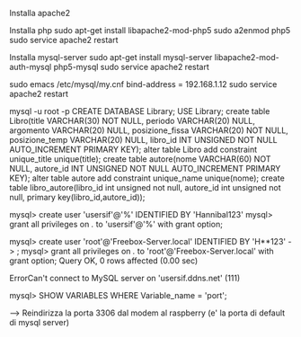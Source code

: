 Installa apache2

Installa php
sudo apt-get install libapache2-mod-php5
sudo a2enmod php5
sudo service apache2 restart

Installa mysql-server
sudo apt-get install mysql-server libapache2-mod-auth-mysql php5-mysql
sudo service apache2 restart


sudo emacs /etc/mysql/my.cnf
bind-address            = 192.168.1.12
sudo service apache2 restart

mysql -u root -p
CREATE DATABASE Library;
USE Library;
create table Libro(title VARCHAR(30) NOT NULL, periodo VARCHAR(20) NULL, argomento VARCHAR(20) NULL, posizione_fissa VARCHAR(20) NOT NULL, posizione_temp VARCHAR(20) NULL, libro_id INT UNSIGNED NOT NULL AUTO_INCREMENT PRIMARY KEY);
alter table Libro add constraint unique_title unique(title); 
create table autore(nome VARCHAR(60) NOT NULL, autore_id INT UNSIGNED NOT NULL AUTO_INCREMENT PRIMARY KEY);
alter table autore add constraint unique_name unique(nome); 
create table libro_autore(libro_id int unsigned not null, autore_id int unsigned not null, primary key(libro_id,autore_id));

mysql> create user 'usersif'@'%' IDENTIFIED BY 'Hannibal123'
mysql> grant all privileges on *.* to 'usersif'@'%' with grant option;

mysql> create user 'root'@'Freebox-Server.local' IDENTIFIED BY 'H**123'
    -> ;
mysql> grant all privileges on *.* to 'root'@'Freebox-Server.local' with grant option;
Query OK, 0 rows affected (0.00 sec)

ErrorCan't connect to MySQL server on 'usersif.ddns.net' (111)

mysql> SHOW VARIABLES WHERE Variable_name = 'port';

--> Reindirizza la porta 3306 dal modem al raspberry (e' la porta di default di mysql server)

